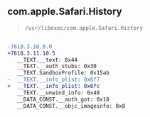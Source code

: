 ## com.apple.Safari.History

> `/usr/libexec/com.apple.Safari.History`

```diff

-7618.3.10.0.0
+7618.3.11.10.5
   __TEXT.__text: 0x44
   __TEXT.__auth_stubs: 0x30
   __TEXT.SandboxProfile: 0x15ab
-  __TEXT.__info_plist: 0x6f7
+  __TEXT.__info_plist: 0x6fc
   __TEXT.__unwind_info: 0x48
   __DATA_CONST.__auth_got: 0x18
   __DATA_CONST.__objc_imageinfo: 0x8

```
